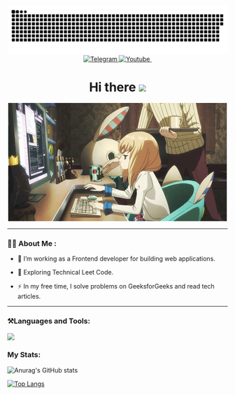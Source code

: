 <div class="header" align="center">
    <img width="600"src="assets/github-snake.svg" alt="snake"/>
    <div class="badges">
        <a href="https://youtube.com/@Motzey">
            <img src="https://img.shields.io/badge/-Telegram-2CA5E0?style=flat&logo=telegram&logoColor=white" alt="Telegram"/>
        </a>
        <a href="https://youtube.com/@Motzey">
            <img src="https://img.shields.io/badge/-YouTube-FF0000?style=flat&logo=youtube&logoColor=white" alt="Youtube"/>
        </a>
        <img src="https://komarev.com/ghpvc/?username=atemm4&style=flat-square&color=blue" alt=""/>
    </div>
    <h1>
        Hi there
        <img src="https://media.giphy.com/media/hvRJCLFzcasrR4ia7z/giphy.gif" width="30px"">
    </h1>
</div>

<div align="center">
    <img src="assets/programmer_girl.gif">
</div>

---

### 👩‍💻 About Me :
- 🔭 I’m working as a Frontend developer for building web applications.

- 🌱 Exploring Technical Leet Code.

- ⚡ In my free time, I solve problems on GeeksforGeeks and read tech articles.

---
### ⚒️Languages and Tools:
<div class="icons">
    <img src="https://skillicons.dev/icons?i=cpp,py,html,css,js,bash,sqlite,linux,githubactions,django,git,vscode,pycharm&perline=7" align="center"/>
    <br>
</div>

### My Stats:

![Anurag's GitHub stats](https://github-readme-stats.vercel.app/api?username=atemm4&hide=contribs,prs&theme=dark)

[![Top Langs](https://github-readme-stats.vercel.app/api/top-langs/?username=atemm4&layout=compact&theme=dark)](https://github.com/anuraghazra/github-readme-stats)
